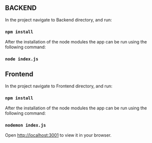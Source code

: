 ## BACKEND

In the project navigate to Backend directory, and run:

### `npm install`

After the installation of the node modules the app can be run using the following command:

### `node index.js`



## Frontend

In the project navigate to Frontend directory, and run:

### `npm install`

After the installation of the node modules the app can be run using the following command:

### `nodemon index.js`

Open [http://localhost:3001](http://localhost:3001) to view it in your browser.
